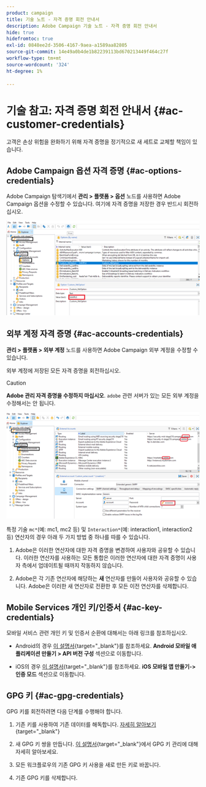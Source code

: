 ```yaml
---
product: campaign
title: 기술 노트 - 자격 증명 회전 안내서
description: Adobe Campaign 기술 노트 - 자격 증명 회전 안내서
hide: true
hidefromtoc: true
exl-id: 0848ee2d-3506-4167-9aea-a1589aa82805
source-git-commit: 14e49a0b4de1b82239113bd670213449f464c27f
workflow-type: tm+mt
source-wordcount: '324'
ht-degree: 1%

---
```


# 기술 참고: 자격 증명 회전 안내서 {#ac-customer-credentials}

고객은 손상 위험을 완화하기 위해 자격 증명을 정기적으로 새 세트로 교체할 책임이 있습니다.

## Adobe Campaign 옵션 자격 증명 {#ac-options-credentials}

Adobe Campaign 탐색기에서 **관리 > 플랫폼 > 옵션** 노드를 사용하면 Adobe Campaign 옵션을 수정할 수 있습니다. 여기에 자격 증명을 저장한 경우 반드시 회전하십시오.

![](assets/technote-2.png)

## 외부 계정 자격 증명 {#ac-accounts-credentials}

**관리 > 플랫폼 > 외부 계정** 노드를 사용하면 Adobe Campaign 외부 계정을 수정할 수 있습니다.

외부 계정에 저장된 모든 자격 증명을 회전하십시오.

>[!CAUTION]
>
>**Adobe 관리 자격 증명을 수정하지 마십시오**. `adobe` 관련 서버가 있는 모든 외부 계정을 수정해서는 안 됩니다.

![](assets/technote-1.png)

특정 기술 `mc*`(예: mc1, mc2 등) 및 `Interaction*`(예: interaction1, interaction2 등) 연산자의 경우 아래 두 가지 방법 중 하나를 따를 수 있습니다.

1. Adobe은 이러한 연산자에 대한 자격 증명을 변경하여 사용자와 공유할 수 있습니다. 이러한 연산자를 사용하는 모든 통합은 이러한 연산자에 대한 자격 증명이 사용자 측에서 업데이트될 때까지 작동하지 않습니다.

1. Adobe은 각 기존 연산자에 해당하는 **새** 연산자를 만들어 사용자와 공유할 수 있습니다. Adobe은 이러한 새 연산자로 전환한 후 모든 이전 연산자를 삭제합니다.


## Mobile Services 개인 키/인증서  {#ac-key-credentials}

모바일 서비스 관련 개인 키 및 인증서 순환에 대해서는 아래 링크를 참조하십시오.

* Android의 경우 [이 설명서](https://experienceleague.adobe.com/ko/docs/campaign-classic/using/sending-messages/sending-push-notifications/configure-the-mobile-app/configuring-the-mobile-application-android){target="_blank"}를 참조하세요.
**Android 모바일 애플리케이션 만들기 > API 버전 구성** 섹션으로 이동합니다.

* iOS의 경우 [이 설명서](https://experienceleague.adobe.com/ko/docs/campaign-classic/using/sending-messages/sending-push-notifications/configure-the-mobile-app/configuring-the-mobile-application){target="_blank"}를 참조하세요.
**iOS 모바일 앱 만들기->인증 모드** 섹션으로 이동합니다.

## GPG 키 {#ac-gpg-credentials}

GPG 키를 회전하려면 다음 단계를 수행해야 합니다.

1. 기존 키를 사용하여 기존 데이터를 해독합니다. [자세히 알아보기](https://experienceleague.adobe.com/ko/docs/control-panel/using/instances-settings/gpg-keys-management#decrypting-data){target="_blank"}

1. 새 GPG 키 쌍을 만듭니다. [이 설명서](https://experienceleague.adobe.com/ko/docs/control-panel/using/instances-settings/gpg-keys-management#decrypting-data){target="_blank"}에서 GPG 키 관리에 대해 자세히 알아보세요.

1. 모든 워크플로우의 기존 GPG 키 사용을 새로 만든 키로 바꿉니다.

1. 기존 GPG 키를 삭제합니다.
